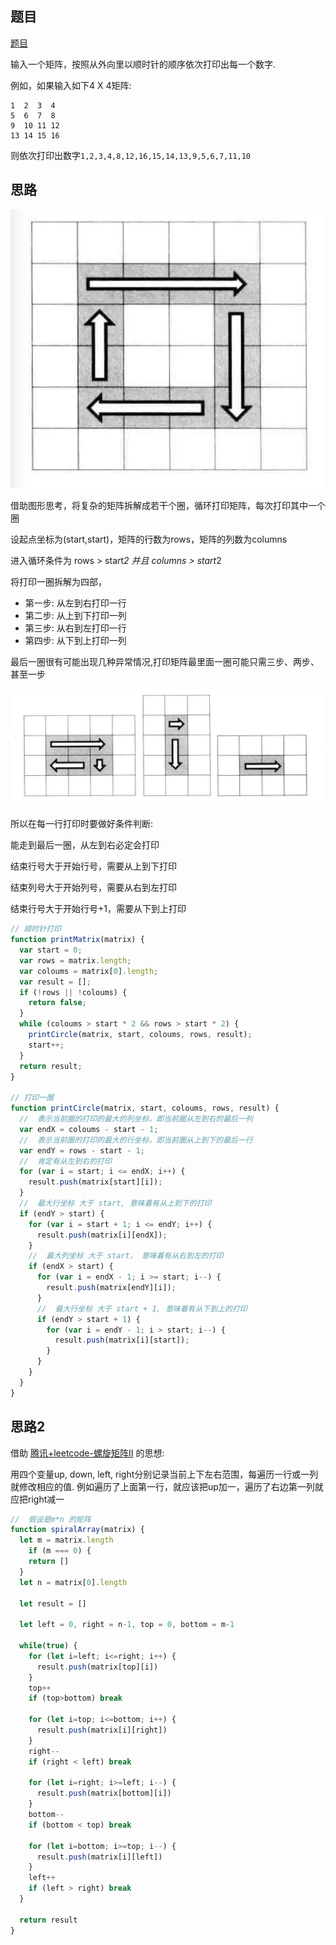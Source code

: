 ## 题目
[题目](https://leetcode.cn/problems/shun-shi-zhen-da-yin-ju-zhen-lcof/description/)

输入一个矩阵，按照从外向里以顺时针的顺序依次打印出每一个数字. 

例如，如果输入如下4 X 4矩阵: 
```
1  2  3  4 
5  6  7  8
9  10 11 12 
13 14 15 16 
```
则依次打印出数字`1,2,3,4,8,12,16,15,14,13,9,5,6,7,11,10`

## 思路

![Alt text](../../images/image-7.png)

借助图形思考，将复杂的矩阵拆解成若干个圈，循环打印矩阵，每次打印其中一个圈

设起点坐标为(start,start)，矩阵的行数为rows，矩阵的列数为columns

进入循环条件为 rows > start*2 并且 columns > start*2

将打印一圈拆解为四部，

- 第一步: 从左到右打印一行
- 第二步: 从上到下打印一列
- 第三步: 从右到左打印一行
- 第四步: 从下到上打印一列

最后一圈很有可能出现几种异常情况,打印矩阵最里面一圈可能只需三步、两步、甚至一步

![Alt text](../../images/image-8.png)

所以在每一行打印时要做好条件判断:

能走到最后一圈，从左到右必定会打印

结束行号大于开始行号，需要从上到下打印

结束列号大于开始列号，需要从右到左打印

结束行号大于开始行号+1，需要从下到上打印

```js
// 顺时针打印
function printMatrix(matrix) {
  var start = 0;
  var rows = matrix.length;
  var coloums = matrix[0].length;
  var result = [];
  if (!rows || !coloums) {
    return false;
  }
  while (coloums > start * 2 && rows > start * 2) {
    printCircle(matrix, start, coloums, rows, result);
    start++;
  }
  return result;
}

// 打印一圈
function printCircle(matrix, start, coloums, rows, result) {
  //  表示当前圈的打印的最大的列坐标，即当前圈从左到右的最后一列
  var endX = coloums - start - 1;
  //  表示当前圈的打印的最大的行坐标，即当前圈从上到下的最后一行
  var endY = rows - start - 1;
  //  肯定有从左到右的打印
  for (var i = start; i <= endX; i++) {
    result.push(matrix[start][i]);
  }
  //  最大行坐标 大于 start, 意味着有从上到下的打印
  if (endY > start) {
    for (var i = start + 1; i <= endY; i++) {
      result.push(matrix[i][endX]);
    }
    //  最大列坐标 大于 start， 意味着有从右到左的打印
    if (endX > start) {
      for (var i = endX - 1; i >= start; i--) {
        result.push(matrix[endY][i]);
      }
      //  最大行坐标 大于 start + 1, 意味着有从下到上的打印
      if (endY > start + 1) {
        for (var i = endY - 1; i > start; i--) {
          result.push(matrix[i][start]);
        }
      }
    }
  }
}

```

## 思路2

借助 [腾讯+leetcode-螺旋矩阵II](./图/腾讯+leetcode-螺旋矩阵II.md) 的思想: 

用四个变量up, down, left, right分别记录当前上下左右范围，每遍历一行或一列就修改相应的值. 
例如遍历了上面第一行，就应该把up加一，遍历了右边第一列就应把right减一

```js
//  假设是m*n 的矩阵
function spiralArray(matrix) {
  let m = matrix.length
    if (m === 0) {
    return []
  }
  let n = matrix[0].length

  let result = []

  let left = 0, right = n-1, top = 0, bottom = m-1

  while(true) {
    for (let i=left; i<=right; i++) {
      result.push(matrix[top][i])
    }
    top++
    if (top>bottom) break

    for (let i=top; i<=bottom; i++) {
      result.push(matrix[i][right])
    }
    right--
    if (right < left) break

    for (let i=right; i>=left; i--) {
      result.push(matrix[bottom][i])
    }
    bottom--
    if (bottom < top) break

    for (let i=bottom; i>=top; i--) {
      result.push(matrix[i][left])
    }
    left++
    if (left > right) break
  }

  return result
}
```